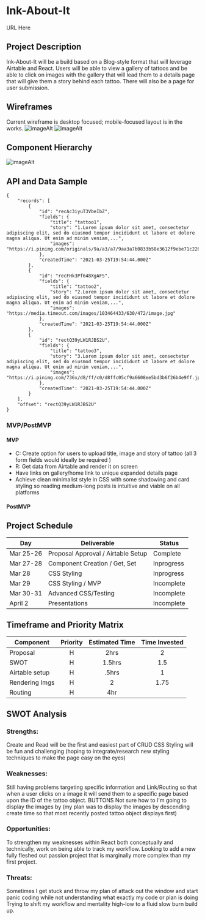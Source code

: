 # Ink-About-It

URL Here

## Project Description

Ink-About-It will be a build based on a Blog-style format that will leverage Airtable and React. Users will be able to view a gallery of tattoos and be able to click on images with the gallery that will lead them to a details page that will give them a story behind each tattoo. There will also be a page for user submission.

## Wireframes

Current wireframe is desktop focused; mobile-focused layout is in the works.
![imageAlt](https://i.imgur.com/weK6BBP.png)
![imageAlt](https://i.imgur.com/CdYxRHk.png)

## Component Hierarchy

![imageAlt](https://i.imgur.com/e53Ut6B.png)

## API and Data Sample

```
{
    "records": [
        {
            "id": "recAc3iyuT3VbeIbZ",
            "fields": {
                "title": "tattoo1",
                "story": "1.Lorem ipsum dolor sit amet, consectetur adipiscing elit, sed do eiusmod tempor incididunt ut labore et dolore magna aliqua. Ut enim ad minim veniam,...",
                "images": "https://i.pinimg.com/originals/9a/a3/a7/9aa3a7b0833b58e3612f9ebe71c226bc.jpg"
            },
            "createdTime": "2021-03-25T19:54:44.000Z"
        },
        {
            "id": "recFHk3Pf648XgAFS",
            "fields": {
                "title": "tattoo2",
                "story": "2.Lorem ipsum dolor sit amet, consectetur adipiscing elit, sed do eiusmod tempor incididunt ut labore et dolore magna aliqua. Ut enim ad minim veniam,...",
                "images": "https://media.timeout.com/images/103464433/630/472/image.jpg"
            },
            "createdTime": "2021-03-25T19:54:44.000Z"
        },
        {
            "id": "rectQ39yLW1RJBS2U",
            "fields": {
                "title": "tattoo3",
                "story": "3.Lorem ipsum dolor sit amet, consectetur adipiscing elit, sed do eiusmod tempor incididunt ut labore et dolore magna aliqua. Ut enim ad minim veniam,...",
                "images": "https://i.pinimg.com/736x/d8/ff/c0/d8ffc05cf9a6608ee5bd3b6f26b4e9ff.jpg"
            },
            "createdTime": "2021-03-25T19:54:44.000Z"
        }
    ],
    "offset": "rectQ39yLW1RJBS2U"
}

```

### MVP/PostMVP

#### MVP

- C: Create option for users to upload title, image and story of tattoo (all 3 form fields would ideally be required )
- R: Get data from Airtable and render it on screen
- Have links on gallery/home link to unique expanded details page
- Achieve clean minimalist style in CSS with some shadowing and card styling so reading medium-long posts is intuitive and viable on all platforms

#### PostMVP

## Project Schedule

| Day       | Deliverable                        | Status     |
| --------- | ---------------------------------- | ---------- |
| Mar 25-26 | Proposal Approval / Airtable Setup | Complete   |
| Mar 27-28 | Component Creation / Get, Set      | Inprogress |
| Mar 28    | CSS Styling                        | Inprogress |
| Mar 29    | CSS Styling / MVP                  | Incomplete |
| Mar 30-31 | Advanced CSS/Testing               | Incomplete |
| April 2   | Presentations                      | Incomplete |

## Timeframe and Priority Matrix

| Component      | Priority | Estimated Time | Time Invested |
| -------------- | :------: | :------------: | :-----------: |
| Proposal       |    H     |      2hrs      |       2       |
| SWOT           |    H     |     1.5hrs     |      1.5      |
| Airtable setup |    H     |     .5hrs      |       1       |
| Rendering Imgs |    H     |       2        |     1.75      |
| Routing        |    H     |      4hr       |

## SWOT Analysis

### Strengths:

Create and Read will be the first and easiest part of CRUD
CSS Styling will be fun and challenging (hoping to integrate/research new styling techniques to make the page easy on the eyes)

### Weaknesses:

Still having problems targeting specific information and Link/Routing so that when a user clicks on a image it will send them to a specific page based upon the ID of the tattoo object.
BUTTONS
Not sure how to I'm going to display the images by (my plan was to display the images by descending create time so that most recently posted tattoo object displays first)

### Opportunities:

To strengthen my weaknesses within React both conceptually and technically, work on being able to track my workflow.
Looking to add a new fully fleshed out passion project that is marginally more complex than my first project.

### Threats:

Sometimes I get stuck and throw my plan of attack out the window and start panic coding while not understanding what exactly my code or plan is doing
Trying to shift my workflow and mentality high-low to a fluid slow burn build up.
